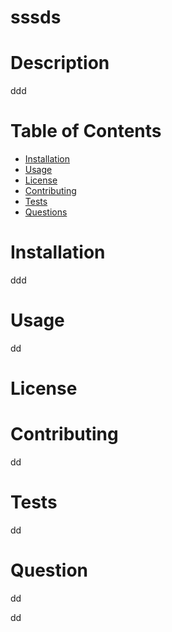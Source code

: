 
  
  # sssds

  # Description  
  ddd

  # Table of Contents
  * [Installation](#installation)
  * [Usage](#usage)
  * [License](#license)
  * [Contributing](#contributing)
  * [Tests](#test)
  * [Questions](#questions)
  
  # Installation

  ddd
 
  # Usage
  dd
  
  # License
  
  
  # Contributing
  dd
  
  # Tests
  dd
  
  # Question
  dd

  dd

